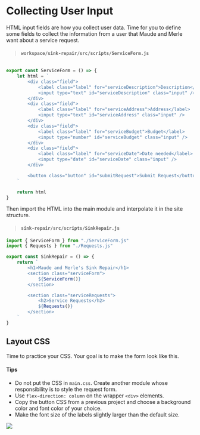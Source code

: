 # Collecting User Input

HTML input fields are how you collect user data. Time for you to define some fields to collect the information from a user that Maude and Merle want about a service request.

> #### `workspace/sink-repair/src/scripts/ServiceForm.js`

```js

export const ServiceForm = () => {
    let html = `
        <div class="field">
            <label class="label" for="serviceDescription">Description</label>
            <input type="text" id="serviceDescription" class="input" />
        </div>
        <div class="field">
            <label class="label" for="serviceAddress">Address</label>
            <input type="text" id="serviceAddress" class="input" />
        </div>
        <div class="field">
            <label class="label" for="serviceBudget">Budget</label>
            <input type="number" id="serviceBudget" class="input" />
        </div>
        <div class="field">
            <label class="label" for="serviceDate">Date needed</label>
            <input type="date" id="serviceDate" class="input" />
        </div>

        <button class="button" id="submitRequest">Submit Request</button>
    `

    return html
}
```

Then import the HTML into the main module and interpolate it in the site structure.

> #### `sink-repair/src/scripts/SinkRepair.js`

```js
import { ServiceForm } from "./ServiceForm.js"
import { Requests } from "./Requests.js"

export const SinkRepair = () => {
    return `
        <h1>Maude and Merle's Sink Repair</h1>
        <section class="serviceForm">
            ${ServiceForm()}
        </section>

        <section class="serviceRequests">
            <h2>Service Requests</h2>
            ${Requests()}
        </section>
    `
}
```

## Layout CSS

Time to practice your CSS. Your goal is to make the form look like this.

#### Tips

* Do not put the CSS in `main.css`. Create another module whose responsibility is to style the request form.
* Use `flex-direction: column` on the wrapper `<div>` elements.
* Copy the button CSS from a previous project and choose a background color and font color of your choice.
* Make the font size of the labels slightly larger than the default size.

![](./images/initial-request-form.png)
